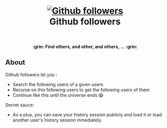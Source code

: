 <h1 align="center">
  <br>
  <a href="#"><img src="https://assets-cdn.github.com/images/modules/logos_page/Octocat.png" alt="Github followers"></a>
  <br>
  Github followers
  <br>
  <br>
</h1>

<h4 align="center">:grin: Find others, and other, and others, ... :grin:</h4>

## About

Github followers let you :

  - Search the following users of a given users
  - Recurse on this following users to get the following users of them
  - Continue like this until the universe ends :scream:

Secret sauce:

  - As a plus, you can save your history session publicly and load it or load another user's history session inmediately.

